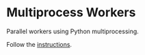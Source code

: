 # Multiprocess Workers

Parallel workers using Python multiprocessing.

Follow the [instructions](INSTRUCTIONS.md).
